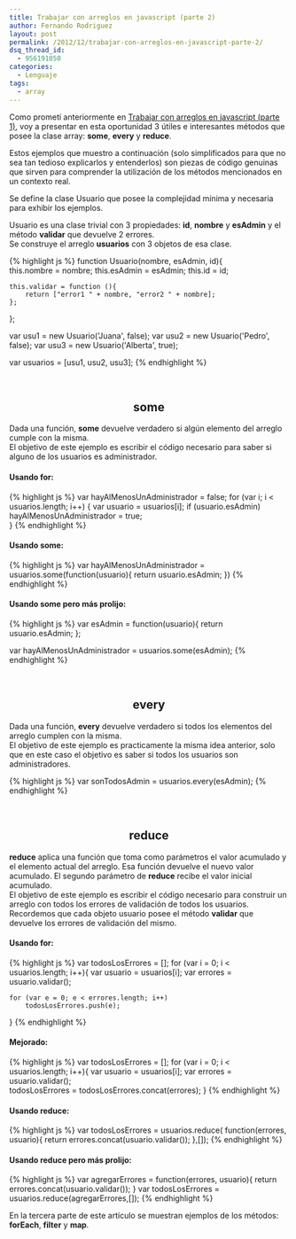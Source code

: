 ```yaml
---
title: Trabajar con arreglos en javascript (parte 2)
author: Fernando Rodriguez
layout: post
permalink: /2012/12/trabajar-con-arreglos-en-javascript-parte-2/
dsq_thread_id:
  - 956191050
categories:
  - Lenguaje
tags:
  - array
---
```

Como prometí anteriormente en <a href="http://fernetjs.com/2012/10/trabajar-con-arreglos-en-javascript-parte-1/" title="Trabajar con arreglos en javascript (parte 1)" target="_blank">Trabajar con arreglos en javascript (parte 1)</a>, voy a presentar en esta oportunidad 3 útiles e interesantes métodos que posee la clase array: **some**, **every** y **reduce**.

Estos ejemplos que muestro a continuación (solo simplificados para que no sea tan tedioso explicarlos y entenderlos) son piezas de código genuinas que sirven para comprender la utilización de los métodos mencionados en un contexto real.

Se define la clase Usuario que posee la complejidad mínima y necesaria para exhibir los ejemplos.

Usuario es una clase trivial con 3 propiedades: **id**, **nombre** y **esAdmin** y el método **validar** que devuelve 2 errores.  
Se construye el arreglo **usuarios** con 3 objetos de esa clase.

{% highlight js %}
function Usuario(nombre, esAdmin, id){	
	this.nombre = nombre;
	this.esAdmin = esAdmin;
	this.id = id;
		
	this.validar = function (){
		return ["error1 " + nombre, "error2 " + nombre];
	};
};

var usu1 = new Usuario('Juana', false);
var usu2 = new Usuario('Pedro', false);
var usu3 = new Usuario('Alberta', true);

var usuarios = [usu1, usu2, usu3];
 {% endhighlight %}

</br>

<h2 style="text-align: center">
  some
</h2>

Dada una función, **some** devuelve verdadero si algún elemento del arreglo cumple con la misma.  
El objetivo de este ejemplo es escribir el código necesario para saber si alguno de los usuarios es administrador.

#### Usando for:

{% highlight js %}
var hayAlMenosUnAdministrador = false;
for (var i; i < usuarios.length; i++) {
	var usuario = usuarios[i];
	if (usuario.esAdmin) 
		hayAlMenosUnAdministrador = true;        
}
 {% endhighlight %}

#### Usando some:

{% highlight js %}
var hayAlMenosUnAdministrador = usuarios.some(function(usuario){
	return usuario.esAdmin;
})
 {% endhighlight %}

#### Usando some pero más prolijo:

{% highlight js %}
var esAdmin = function(usuario){
	return usuario.esAdmin;
};

var hayAlMenosUnAdministrador = usuarios.some(esAdmin);
 {% endhighlight %}

</br>

<h2 style="text-align: center">
  every
</h2>

Dada una función, **every** devuelve verdadero si todos los elementos del arreglo cumplen con la misma.  
El objetivo de este ejemplo es practicamente la misma idea anterior, solo que en este caso el objetivo es saber si todos los usuarios son administradores.

{% highlight js %}
var sonTodosAdmin = usuarios.every(esAdmin);
 {% endhighlight %}

</br>

<h2 style="text-align: center">
  reduce
</h2>

**reduce** aplica una función que toma como parámetros el valor acumulado y el elemento actual del arreglo. Esa función devuelve el nuevo valor acumulado. El segundo parámetro de **reduce** recibe el valor inicial acumulado.  
El objetivo de este ejemplo es escribir el código necesario para construir un arreglo con todos los errores de validación de todos los usuarios. Recordemos que cada objeto usuario posee el método **validar** que devuelve los errores de validación del mismo.

#### Usando for:

{% highlight js %}
var todosLosErrores = [];
for (var i = 0; i < usuarios.length; i++){
	var usuario = usuarios[i];
	var errores = usuario.validar();
	
	for (var e = 0; e < errores.length; i++)
		todosLosErrores.push(e);
}
 {% endhighlight %}

#### Mejorado:

{% highlight js %}
var todosLosErrores = [];
for (var i = 0; i < usuarios.length; i++){
	var usuario = usuarios[i];
	var errores = usuario.validar();	
	todosLosErrores = todosLosErrores.concat(errores);
}
 {% endhighlight %}

#### Usando reduce:

{% highlight js %}
var todosLosErrores = usuarios.reduce( function(errores, usuario){
	return errores.concat(usuario.validar());
},[]);
 {% endhighlight %}

#### Usando reduce pero más prolijo:

{% highlight js %}
var agregarErrores = function(errores, usuario){
	return errores.concat(usuario.validar());
}
var todosLosErrores = usuarios.reduce(agregarErrores,[]);
 {% endhighlight %}

En la tercera parte de este artículo se muestran ejemplos de los métodos: **forEach**, **filter** y **map**.
